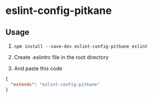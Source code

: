# eslint-config-pitkane

## Usage

1. `npm install --save-dev eslint-config-pitkane eslint`

1. Create .eslintrc file in the root directory

1. And paste this code

```json
{
  "extends": "eslint-config-pitkane"
}
```
